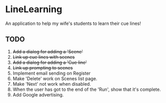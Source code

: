 LineLearning
============

An application to help my wife's students to learn their cue lines!


TODO
----
 1. ~~Add a dialog for adding a 'Scene'~~
 2. ~~Link up cue lines with scenes~~
 3. ~~Add a dialog for adding a 'Cue line'~~
 4. ~~Link up prompting to scenes~~
 5. Implement email sending on Register
 6. Make 'Delete' work on Scenes list page.
 7. Make 'Next' not work when disabled.
 8. When the user has got to the end of the 'Run', show that it's complete.
 9. Add Google advertising.
